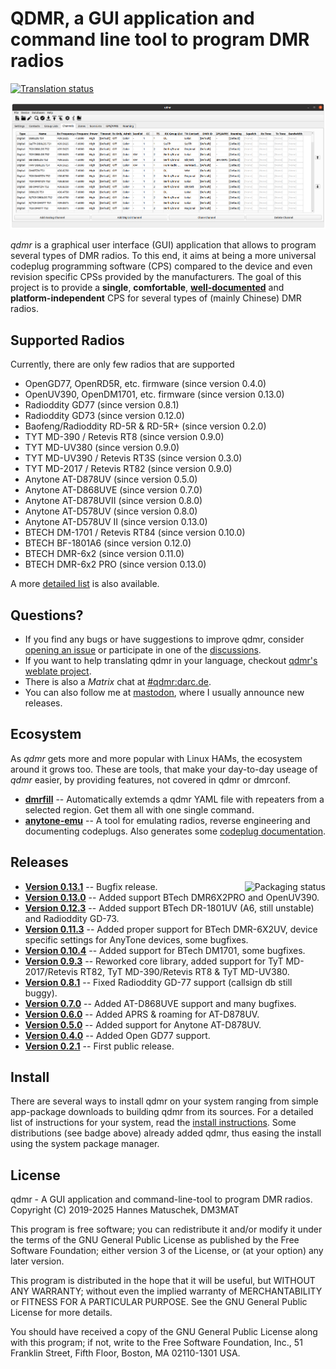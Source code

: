 # QDMR, a GUI application and command line tool to program DMR radios
<a href="https://translate.codeberg.org/projects/qdmr/">
 <img src="https://translate.codeberg.org/widgets/qdmr/-/graphical-user-interface/svg-badge.svg"
      alt="Translation status">
</a>

![qdmr channel editor](https://raw.githubusercontent.com/hmatuschek/qdmr/master/doc/fig/qdmr-channels.png "The qdmr CPS software.")

*qdmr* is a graphical user interface (GUI) application that allows to program several types of DMR radios.
To this end, it aims at being a more universal codeplug programming software (CPS) compared to the
device and even revision specific CPSs provided by the manufacturers. The goal of this project is to
provide a **single**, **comfortable**, [**well-documented**](https://dm3mat.darc.de/qdmr/manual/) 
and **platform-independent** CPS for several types of (mainly Chinese) DMR radios.

## Supported Radios 
Currently, there are only few radios that are supported

  * OpenGD77, OpenRD5R, etc. firmware (since version 0.4.0)
  * OpenUV390, OpenDM1701, etc. firmware (since version 0.13.0)
  * Radioddity GD77 (since version 0.8.1)
  * Radioddity GD73 (since version 0.12.0)
  * Baofeng/Radioddity RD-5R & RD-5R+ (since version 0.2.0)
  * TYT MD-390 / Retevis RT8 (since version 0.9.0)
  * TYT MD-UV380 (since version 0.9.0)
  * TYT MD-UV390 / Retevis RT3S (since version 0.3.0)
  * TYT MD-2017 / Retevis RT82 (since version 0.9.0)
  * Anytone AT-D878UV (since version 0.5.0)
  * Anytone AT-D868UVE (since version 0.7.0)
  * Anytone AT-D878UVII (since version 0.8.0)
  * Anytone AT-D578UV (since version 0.8.0)
  * Anytone AT-D578UV II (since version 0.13.0)
  * BTECH DM-1701 / Retevis RT84 (since version 0.10.0)
  * BTECH BF-1801A6 (since version 0.12.0)
  * BTECH DMR-6x2 (since version 0.11.0)
  * BTECH DMR-6x2 PRO (since version 0.13.0)

A more [detailed list](https://dm3mat.darc.de/qdmr/#dev) is also available. 

## Questions?

  * If you find any bugs or have suggestions to improve qdmr, consider [opening an issue](https://github.com/hmatuschek/qdmr/issues/new) or participate in one of the [discussions](https://github.com/hmatuschek/qdmr/discussions).
  * If you want to help translating qdmr in your language, checkout [qdmr's weblate project](https://translate.codeberg.org/projects/qdmr/graphical-user-interface/).
  * There is also a *Matrix* chat at [#qdmr:darc.de](https://matrix.to/#/#qdmr:darc.de).
  * You can also follow me at [mastodon](https://mastodon.radio/@dm3mat), where I usually announce new releases.


## Ecosystem
As *qdmr* gets more and more popular with Linux HAMs, the ecosystem around it grows too. These are 
tools, that make your day-to-day useage of *qdmr* easier, by providing features, not covered in 
qdmr or dmrconf.

  * **[dmrfill](https://github.com/jancona/dmrfill)** -- Automatically extemds a qdmr YAML file with repeaters from a selected region. Get them all with one single command.
  * **[anytone-emu](https://github.com/dmr-tools/anytone-emu)** -- A tool for emulating radios, reverse engineering and documenting codeplugs. Also generates some [codeplug documentation](https://dmr-tools.github.io/codeplugs/).
  

## Releases
<a href="https://repology.org/project/qdmr/versions">
 <img src="https://repology.org/badge/vertical-allrepos/qdmr.svg" alt="Packaging status" align="right">
</a>
 
 * **[Version 0.13.1](https://github.com/hmatuschek/qdmr/releases/tag/v0.13.1)** -- Bugfix release.
 * **[Version 0.13.0](https://github.com/hmatuschek/qdmr/releases/tag/v0.13.0)** -- Added support BTech DMR6X2PRO and OpenUV390.
 * **[Version 0.12.3](https://github.com/hmatuschek/qdmr/releases/tag/v0.12.3)** -- Added support BTech DR-1801UV (A6, still unstable) and Radioddity GD-73.
 * **[Version 0.11.3](https://github.com/hmatuschek/qdmr/releases/tag/v0.11.3)** -- Added proper support for BTech DMR-6X2UV, device specific settings for AnyTone devices, some bugfixes.
 * **[Version 0.10.4](https://github.com/hmatuschek/qdmr/releases/tag/v0.10.4)** -- Added support for BTech DM1701, some bugfixes.
 * **[Version 0.9.3](https://github.com/hmatuschek/qdmr/releases/tag/v0.9.3)** -- Reworked core library, added support for TyT MD-2017/Retevis RT82, TyT MD-390/Retevis RT8 & TyT MD-UV380.
 * **[Version 0.8.1](https://github.com/hmatuschek/qdmr/releases/tag/v0.8.1)** -- Fixed Radioddity GD-77 support (callsign db still buggy).
 * **[Version 0.7.0](https://github.com/hmatuschek/qdmr/releases/tag/v0.7.0)** -- Added AT-D868UVE support and many bugfixes.
 * **[Version 0.6.0](https://github.com/hmatuschek/qdmr/releases/tag/v0.6.4)** -- Added APRS & roaming for AT-D878UV.
 * **[Version 0.5.0](https://github.com/hmatuschek/qdmr/releases/tag/v0.5.0)** -- Added support for Anytone AT-D878UV.
 * **[Version 0.4.0](https://github.com/hmatuschek/qdmr/releases/tag/v0.4.0)** -- Added Open GD77 support.
 * **[Version 0.2.1](https://github.com/hmatuschek/qdmr/releases/tag/v0.2.1)** -- First public release.


## Install
There are several ways to install qdmr on your system ranging from simple app-package downloads to building qdmr from its sources. For a detailed list of instructions for your system, read the [install instructions](https://dm3mat.darc.de/qdmr/install.html). Some distributions (see badge above) already added qdmr, thus easing the install using the system package manager.

## License
qdmr - A GUI application and command-line-tool to program DMR radios.
Copyright (C) 2019-2025 Hannes Matuschek, DM3MAT

This program is free software; you can redistribute it and/or modify
it under the terms of the GNU General Public License as published by
the Free Software Foundation; either version 3 of the License, or
(at your option) any later version.

This program is distributed in the hope that it will be useful,
but WITHOUT ANY WARRANTY; without even the implied warranty of
MERCHANTABILITY or FITNESS FOR A PARTICULAR PURPOSE.  See the
GNU General Public License for more details.

You should have received a copy of the GNU General Public License along
with this program; if not, write to the Free Software Foundation, Inc.,
51 Franklin Street, Fifth Floor, Boston, MA 02110-1301 USA.

